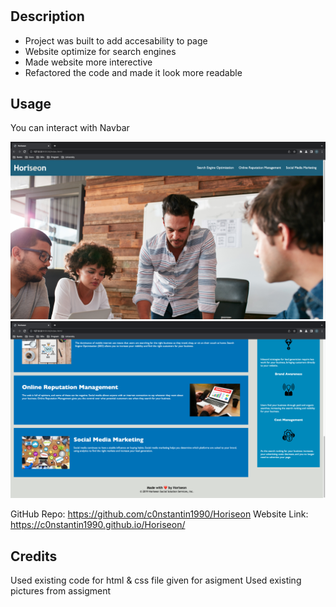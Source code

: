 # <Horiseon>

## Description

- Project was built to add accesability to page
- Website optimize for search engines
- Made website more interective
- Refactored the code and made it look more readable

## Usage

You can interact with Navbar

![Top part of the page](/assets/screenshots/top-page.png)
![Bottom part of the page](/assets/screenshots/bottom-page.png)

GitHub Repo: https://github.com/c0nstantin1990/Horiseon
Website Link: https://c0nstantin1990.github.io/Horiseon/

## Credits

Used existing code for html & css file given for asigment
Used existing pictures from assigment
